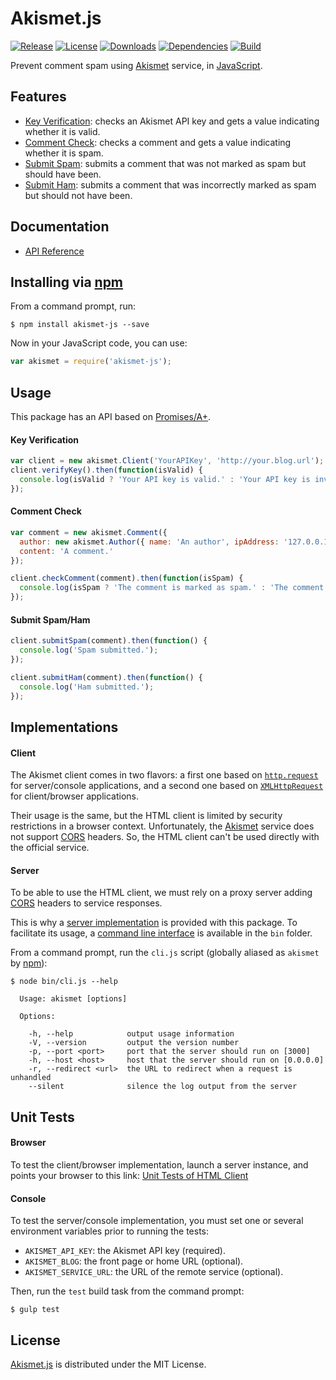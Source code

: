 # Akismet.js
[![Release](http://img.shields.io/npm/v/akismet-js.svg?style=flat)](https://www.npmjs.com/package/akismet-js) [![License](http://img.shields.io/npm/l/akismet-js.svg?style=flat)](https://github.com/cedx/akismet.js/blob/master/LICENSE.txt) [![Downloads](http://img.shields.io/npm/dm/akismet-js.svg?style=flat)](https://www.npmjs.com/package/akismet-js) [![Dependencies](http://img.shields.io/david/cedx/akismet.js.svg?style=flat)](https://david-dm.org/cedx/akismet.js) [![Build](http://img.shields.io/travis/cedx/akismet.js.svg?style=flat)](https://travis-ci.org/cedx/akismet.js)

Prevent comment spam using [Akismet](https://akismet.com) service, in [JavaScript](https://developer.mozilla.org/en-US/docs/Web/JavaScript).

## Features
- [Key Verification](https://akismet.com/development/api/#verify-key): checks an Akismet API key and gets a value indicating whether it is valid.
- [Comment Check](https://akismet.com/development/api/#comment-check): checks a comment and gets a value indicating whether it is spam.
- [Submit Spam](https://akismet.com/development/api/#submit-spam): submits a comment that was not marked as spam but should have been.
- [Submit Ham](https://akismet.com/development/api/#submit-ham): submits a comment that was incorrectly marked as spam but should not have been.

## Documentation
- [API Reference](http://dev.belin.io/akismet.js/api)

## Installing via [npm](https://www.npmjs.com)
From a command prompt, run:

```shell
$ npm install akismet-js --save
```

Now in your JavaScript code, you can use:

```javascript
var akismet = require('akismet-js');
```

## Usage
This package has an API based on [Promises/A+](https://www.promisejs.org).

#### Key Verification

```javascript
var client = new akismet.Client('YourAPIKey', 'http://your.blog.url');
client.verifyKey().then(function(isValid) {
  console.log(isValid ? 'Your API key is valid.' : 'Your API key is invalid.');
});
```

#### Comment Check

```javascript
var comment = new akismet.Comment({
  author: new akismet.Author({ name: 'An author', ipAddress: '127.0.0.1' }),
  content: 'A comment.'
});

client.checkComment(comment).then(function(isSpam) {
  console.log(isSpam ? 'The comment is marked as spam.' : 'The comment is marked as ham.');
});
```

#### Submit Spam/Ham

```javascript
client.submitSpam(comment).then(function() {
  console.log('Spam submitted.');
});

client.submitHam(comment).then(function() {
  console.log('Ham submitted.');
});
```

## Implementations

#### Client
The Akismet client comes in two flavors: a first one based on [`http.request`](http://nodejs.org/api/http.html#http_http_request_options_callback)
for server/console applications, and a second one based on [`XMLHttpRequest`](https://developer.mozilla.org/en-US/docs/Web/API/XMLHttpRequest)
for client/browser applications.

Their usage is the same, but the HTML client is limited by security restrictions in a browser context.
Unfortunately, the [Akismet](https://akismet.com) service does not support [CORS](http://www.w3.org/TR/cors) headers.
So, the HTML client can't be used directly with the official service.

#### Server
To be able to use the HTML client, we must rely on a proxy server adding [CORS](http://www.w3.org/TR/cors) headers to service responses.

This is why a [server implementation](https://github.com/cedx/akismet.js/blob/master/lib/server.js) is provided with this package.
To facilitate its usage, a [command line interface](https://github.com/cedx/akismet.js/blob/master/bin/cli.js) is available in the `bin` folder.

From a command prompt, run the `cli.js` script (globally aliased as `akismet` by [npm](https://www.npmjs.com)):

```
$ node bin/cli.js --help

  Usage: akismet [options]

  Options:

    -h, --help            output usage information
    -V, --version         output the version number
    -p, --port <port>     port that the server should run on [3000]
    -h, --host <host>     host that the server should run on [0.0.0.0]
    -r, --redirect <url>  the URL to redirect when a request is unhandled
    --silent              silence the log output from the server
```

## Unit Tests

#### Browser
To test the client/browser implementation, launch a server instance, and points your browser to this link:
[Unit Tests of HTML Client](http://dev.belin.io/akismet.js)

#### Console
To test the server/console implementation, you must set one or several environment variables prior to running the tests:
- `AKISMET_API_KEY`: the Akismet API key (required).
- `AKISMET_BLOG`: the front page or home URL (optional).
- `AKISMET_SERVICE_URL`: the URL of the remote service (optional).

Then, run the `test` build task from the command prompt:

```shell
$ gulp test
```

## License
[Akismet.js](https://www.npmjs.com/package/akismet-js) is distributed under the MIT License.
